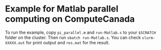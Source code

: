 # Example for Matlab parallel computing on ComputeCanada

To run the example, copy `pi_parallel.m` and `run-Matlab.s` to your `$SCRATCH` folder on the cluster. Then run `sbatch run-Matlab.s`. You can check `slurm-XXXXX.out` for print output and `res.mat` for the result.
